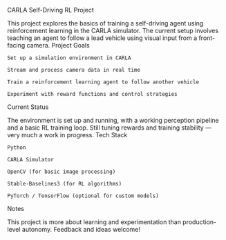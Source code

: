 CARLA Self-Driving RL Project

This project explores the basics of training a self-driving agent using reinforcement learning in the CARLA simulator. The current setup involves teaching an agent to follow a lead vehicle using visual input from a front-facing camera.
Project Goals

    Set up a simulation environment in CARLA

    Stream and process camera data in real time

    Train a reinforcement learning agent to follow another vehicle

    Experiment with reward functions and control strategies

Current Status

The environment is set up and running, with a working perception pipeline and a basic RL training loop. Still tuning rewards and training stability — very much a work in progress.
Tech Stack

    Python

    CARLA Simulator

    OpenCV (for basic image processing)

    Stable-Baselines3 (for RL algorithms)

    PyTorch / TensorFlow (optional for custom models)

Notes

This project is more about learning and experimentation than production-level autonomy. Feedback and ideas welcome!
